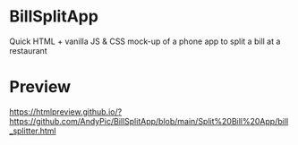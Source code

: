 # BillSplitApp

Quick HTML + vanilla JS & CSS mock-up of a phone app to split a bill at a restaurant

# Preview

https://htmlpreview.github.io/?https://github.com/AndyPic/BillSplitApp/blob/main/Split%20Bill%20App/bill_splitter.html 
